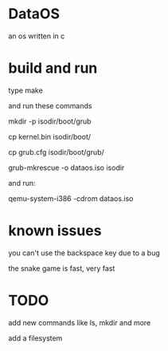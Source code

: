 # DataOS
an os written in c

# build and run
type make

and run these commands

mkdir -p isodir/boot/grub

cp kernel.bin isodir/boot/

cp grub.cfg isodir/boot/grub/

grub-mkrescue -o dataos.iso isodir

and run:

qemu-system-i386 -cdrom dataos.iso

# known issues
you can't use the backspace key due to a bug

the snake game is fast, very fast 

# TODO
add new commands like ls, mkdir and more

add a filesystem
